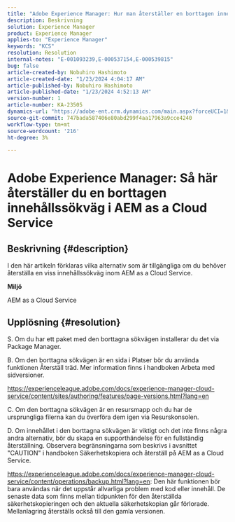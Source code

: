 ```yaml
---
title: "Adobe Experience Manager: Hur man återställer en borttagen innehållssökväg inom AEM as a Cloud Service"
description: Beskrivning
solution: Experience Manager
product: Experience Manager
applies-to: "Experience Manager"
keywords: "KCS"
resolution: Resolution
internal-notes: "E-001093239,E-000537154,E-000539815"
bug: false
article-created-by: Nobuhiro Hashimoto
article-created-date: "1/23/2024 4:04:17 AM"
article-published-by: Nobuhiro Hashimoto
article-published-date: "1/23/2024 4:52:13 AM"
version-number: 1
article-number: KA-23505
dynamics-url: "https://adobe-ent.crm.dynamics.com/main.aspx?forceUCI=1&pagetype=entityrecord&etn=knowledgearticle&id=3792d478-a4b9-ee11-a569-6045bd0065b6"
source-git-commit: 747bada587406e80abd299f4aa17963a9cce4240
workflow-type: tm+mt
source-wordcount: '216'
ht-degree: 3%

---
```


# Adobe Experience Manager: Så här återställer du en borttagen innehållssökväg i AEM as a Cloud Service

## Beskrivning {#description}


I den här artikeln förklaras vilka alternativ som är tillgängliga om du behöver återställa en viss innehållssökväg inom AEM as a Cloud Service.



<b>Miljö</b>

AEM as a Cloud Service


## Upplösning {#resolution}


S. Om du har ett paket med den borttagna sökvägen installerar du det via Package Manager.

B. Om den borttagna sökvägen är en sida i Platser bör du använda funktionen Återställ träd. Mer information finns i handboken Arbeta med sidversioner.

https://experienceleague.adobe.com/docs/experience-manager-cloud-service/content/sites/authoring/features/page-versions.html?lang=en

C. Om den borttagna sökvägen är en resursmapp och du har de ursprungliga filerna kan du överföra dem igen via Resurskonsolen.

D. Om innehållet i den borttagna sökvägen är viktigt och det inte finns några andra alternativ, bör du skapa en supporthändelse för en fullständig återställning. Observera begränsningarna som beskrivs i avsnittet &quot;CAUTION&quot; i handboken Säkerhetskopiera och återställ på AEM as a Cloud Service.

https://experienceleague.adobe.com/docs/experience-manager-cloud-service/content/operations/backup.html?lang=en: Den här funktionen bör bara användas när det uppstår allvarliga problem med kod eller innehåll. De senaste data som finns mellan tidpunkten för den återställda säkerhetskopieringen och den aktuella säkerhetskopian går förlorade. Mellanlagring återställs också till den gamla versionen.
